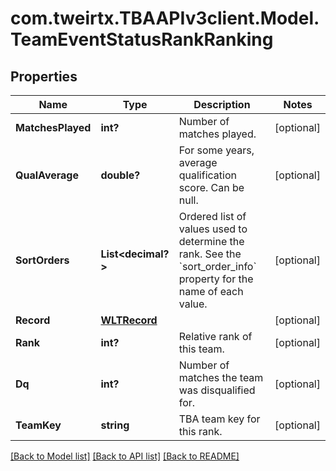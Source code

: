 # com.tweirtx.TBAAPIv3client.Model.TeamEventStatusRankRanking
## Properties

Name | Type | Description | Notes
------------ | ------------- | ------------- | -------------
**MatchesPlayed** | **int?** | Number of matches played. | [optional] 
**QualAverage** | **double?** | For some years, average qualification score. Can be null. | [optional] 
**SortOrders** | **List&lt;decimal?&gt;** | Ordered list of values used to determine the rank. See the &#x60;sort_order_info&#x60; property for the name of each value. | [optional] 
**Record** | [**WLTRecord**](WLTRecord.md) |  | [optional] 
**Rank** | **int?** | Relative rank of this team. | [optional] 
**Dq** | **int?** | Number of matches the team was disqualified for. | [optional] 
**TeamKey** | **string** | TBA team key for this rank. | [optional] 

[[Back to Model list]](../README.md#documentation-for-models) [[Back to API list]](../README.md#documentation-for-api-endpoints) [[Back to README]](../README.md)

